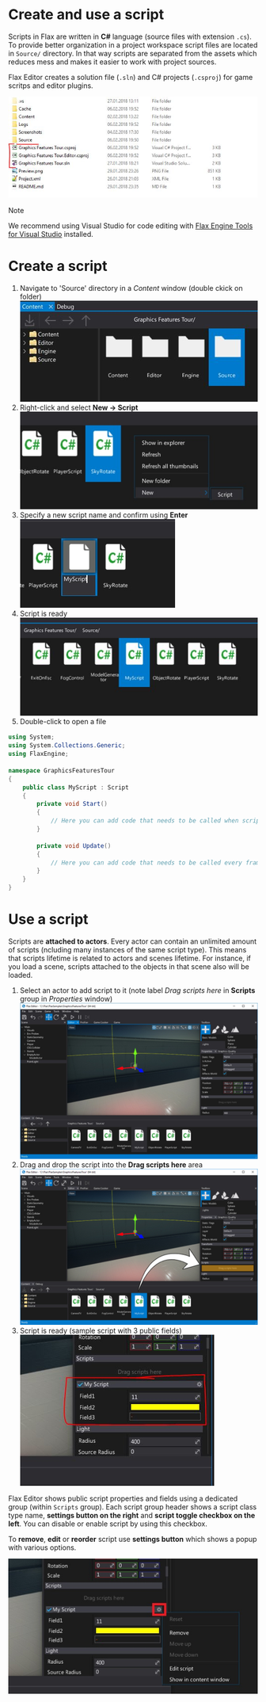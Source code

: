 # Create and use a script

Scripts in Flax are written in **C#** language (source files with extension `.cs`).
To provide better organization in a project workspace script files are located in `Source/` directory.
In that way scripts are separated from the assets which reduces mess and makes it easier to work with project sources.

Flax Editor creates a solution file (`.sln`) and C# projects (`.csproj`) for game scritps and editor plugins.

![Workspace](media/scripts-workspace.jpg)

> [!Note]
> We recommend using Visual Studio for code editing with [Flax Engine Tools for Visual Studio](https://marketplace.visualstudio.com/items?itemName=Flax.FlaxVS) installed.

# Create a script

1. Navigate to 'Source' directory in a *Content* window (double ckick on folder)
   <br>![Step 1](media/new-script-1.jpg)
2. Right-click and select **New -> Script**
   <br>![Step 2](media/new-script-2.jpg)
3. Specify a new script name and confirm using **Enter**
   <br>![Step 3](media/new-script-3.jpg)
4. Script is ready
   <br>![Step 4](media/new-script-4.jpg)
5. Double-click to open a file

```cs
using System;
using System.Collections.Generic;
using FlaxEngine;

namespace GraphicsFeaturesTour
{
	public class MyScript : Script
	{
		private void Start()
		{
			// Here you can add code that needs to be called when script is created
		}

		private void Update()
		{
			// Here you can add code that needs to be called every frame
		}
	}
}
```

# Use a script

Scripts are **attached to actors**. Every actor can contain an unlimited amount of scripts (ncluding many instances of the same script type). This means that scripts lifetime is related to actors and scenes lifetime. For instance, if you load a  scene, scripts attached to the objects in that scene also will be loaded.

1. Select an actor to add script to it (note label *Drag scripts here* in **Scripts** group in *Properties* window)
   <br>![Step 1](media/use-script-1.jpg)
2. Drag and drop the script into the **Drag scripts here** area
   <br>![Step 2](media/use-script-2.jpg)
3. Script is ready (sample script with 3 public fields)
   <br>![Step 3](media/use-script-3.jpg)

Flax Editor shows public script properties and fields using a dedicated group (within `Scripts` group). Each script group header shows a script class type name, **settings button on the right** and **script toggle checkbox on the left**. You can disable or enable script by using this checkbox.

To **remove**, **edit** or **reorder** script use **settings button** which shows a popup with various options.

![Script settings](media/script-settings.jpg)